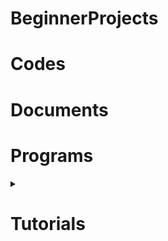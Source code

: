 # BeginnerProjects

# Codes

# Documents

# Programs
   
 <details>
    <summary><h1>Tutorials</h1>
  </summary>
  
  *[AndroidStudio](Tutorials/AndroidStudio.md)
</details>
